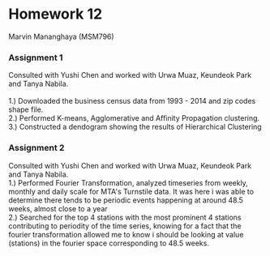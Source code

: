 # Homework 12
Marvin Mananghaya (MSM796)

### Assignment 1
Consulted with Yushi Chen and worked with Urwa Muaz, Keundeok Park and Tanya Nabila. <br>
<br>
1.) Downloaded the business census data from 1993 - 2014 and zip codes shape file.<br>
2.) Performed K-means, Agglomerative and Affinity Propagation clustering.<br>
3.) Constructed a dendogram showing the results of Hierarchical Clustering<br>

### Assignment 2<br>
Consulted with Yushi Chen and worked with Urwa Muaz, Keundeok Park and Tanya Nabila. <br>
1.) Performed Fourier Transformation, analyzed timeseries from weekly, monthly and daily scale for MTA's Turnstile data. It was here i was able to determine there tends to be periodic events happening at around 48.5 weeks, almost close to a year<br>
2.) Searched for the top 4 stations with the most prominent 4 stations contributing to periodity of the time series, knowing for a fact that the fourier transformation allowed me to know i should be looking at value (stations) in the fourier space corresponding to 48.5 weeks. <br>
